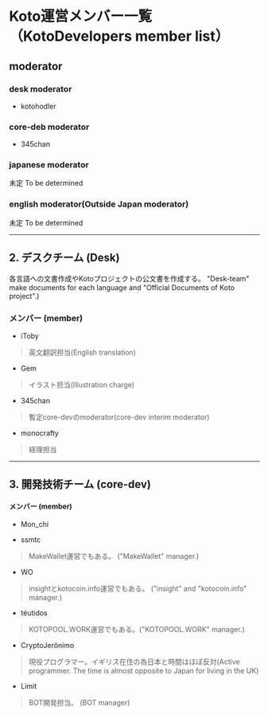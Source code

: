 # Koto運営メンバー一覧（KotoDevelopers member list）


## moderator
### desk moderator
- kotohodler
### core-deb moderator
- 345chan
### japanese moderator
未定 To be determined
### english moderator(Outside Japan moderator)
未定 To be determined

---
## 2. デスクチーム (Desk)
各言語への文書作成やKotoプロジェクトの公文書を作成する。 
"Desk-team" make documents for each language and "Official Documents of Koto project".)  
### メンバー (member)
- iToby
> 英文翻訳担当(English translation)

- Gem
> イラスト担当(Illustration charge)

- 345chan
> 暫定core-devのmoderator(core-dev interim moderator)

- monocrafty
> 経理担当

---
## 3. 開発技術チーム (core-dev)
#### メンバー (member) 
- Mon_chi

- ssmtc
> MakeWallet運営でもある。 ("MakeWallet" manager.)  

- WO 
> insightとkotocoin.info運営でもある。 ("insight" and "kotocoin.info" manager.)  

- téutidos
> KOTOPOOL.WORK運営でもある。("KOTOPOOL.WORK"  manager.)  

- CryptoJerônimo 
> 現役プログラマー。イギリス在住の為日本と時間はほぼ反対(Active programmer. The time is almost opposite to Japan for living in the UK)

- Limit 
> BOT開発担当。 (BOT manager)

